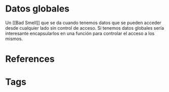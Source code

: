 # Datos globales
Un [[Bad Smell]] que se da cuando tenemos datos que se pueden acceder desde cualquier lado sin control de acceso. Si tenemos datos globales sería interesante encapsularlos en una función para controlar el acceso a los mismos.

# References



# Tags